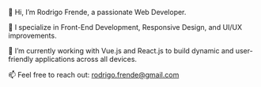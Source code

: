 👋 Hi, I’m Rodrigo Frende, a passionate Web Developer.

👀 I specialize in Front-End Development, Responsive Design, and UI/UX improvements.

🌱 I’m currently working with Vue.js and React.js to build dynamic and user-friendly applications across all devices.

📫 Feel free to reach out: rodrigo.frende@gmail.com

<!---
rodrigofrende/rodrigofrende is a ✨ special ✨ repository because its `README.md` (this file) appears on your GitHub profile.
You can click the Preview link to take a look at your changes.
--->
